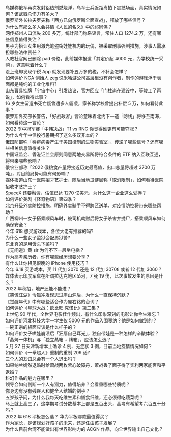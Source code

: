 乌媒称俄军再次发射铝热剂燃烧弹，乌军士兵近距离拍下震撼场面，真实情况如何？该武器杀伤力有多大？  
俄罗斯外长拉夫罗夫称「西方已向俄罗斯全面宣战」，释放了哪些信号？  
为什么有那么多人会共情《人民的名义》中的祁同伟？  
网传郑州人口流失 200 多万，统计部门称系谣言，常住人口 1274.2 万，还有哪些信息值得关注？  
男子为搭讪女生用激光笔盗窃娃娃机内的玩偶，被采取刑事强制措施，涉事人需承担哪些法律责任？  
人教社官网已删除 pad 价格，此前媒体报道「其定价超 4000 元，为学校统一采购」，这意味着什么？  
没上班却发现个税 App 就发现要补五万多的税，不补会怎样？  
如何评价 NGA 创始人 zeg 说米哈游公司高层里没有创作者，制作的游戏浮于表面都是纯纯的工业化堆料?  
山东曹县挂牌「宇宙中心」引发热议，官方回应「门柱尚在建设中，等竣工了再说」，如何看待此事？  
16 岁女生留遗书死亡疑曾遭多人霸凌，家长称学校曾提出补偿 5 万，如何看待此事？  
俄罗斯外交部长警告，「好战政客」言论意味着北约下一道「防线」将移至南海，如何看待这一言论？  
2022 季中冠军赛「中韩决战」T1 vs RNG 你觉得谁更有可能夺冠？  
为什么今年中信投行暑期招了这么多双非本的？  
俄国防部称「猴痘病毒产生于美国控制的生物实验室」，传递了哪些信号？还有哪些相关信息值得关注？  
中国证监会、香港证监会原则同意两地交易所将符合条件的 ETF 纳入互联互通，将带来哪些影响？  
俄农业部称「2022 俄粮食产量将接近历史最高值，出口总量将超过 3700 万吨」，对目前局势可能有何影响？  
媒体报道山东一医院招才艺护士，随后当地卫健局称「取消限制」，如何看待医院招收才艺护士？  
​SpaceX 还要融资，估值已达 1270 亿美元，为什么这一企业这么受捧？  
如何评价美剧《怪奇物语》第四季？  
北京升级外卖防控措施，明确外卖骑手不得跨区送单，对疫情防控将带来哪些帮助？  
广西柳州一女子搭乘顺风车时，被司机劫财后将女子杀害并抛尸，搭乘顺风车如何确保安全？  
今年 618 想买游戏本，各位大佬有推荐的吗?  
为什么一些女子监狱会配男狱警?  
东北真的是用馒头下菜吗？  
《无间道》黄 sir 为何不下一层坐电梯？  
作为高考亲历者，你有哪些经历想要分享？  
有什么让你相见恨晚的 iPhone 使用技巧？  
今年 6.18 买游戏本，买 11 代加 3070 还是 12 代加 3070ti 或者 12 代加 3060？  
媒体表示印度军车在所谓拉达克地区坠河，7 死 19 伤，此次事故发生的原因是什么？  
2022 年秋招，地产还能不能进？  
《笑傲江湖》令狐冲发现思过崖山洞后，为什么一直保持沉默？  
《觉醒年代》中有哪些适合作为座右铭的台词？  
如何评价《星球大战：欧比旺·克诺比》第二集？  
上世纪 90 年代，全世界电影佳作频出，有什么印象深刻的电影让你今生难忘？  
如何评价河北科技大学一学生仅 5000 元的作品入围戛纳？他是如何做到的？  
一碗正宗的板面应该是什么样子的？  
如何评价女子哄娃崩溃后「狂扇自己耳光」，独自带娃是一种怎样的辛酸体验？  
「蒸烤一体机」与「独立蒸箱 + 烤箱」，应该怎么选？  
5 月 27 日天津新增本土确诊 4 例、无症状 3 例，目前当地疫情情况如何？  
如何评价《一拳超人》重制的重制 209 话?  
三个人的友谊总会有一个人退出吗？  
如果纳兰嫣然退婚时给萧战两枚紫心破障丹，萧战丢了面子得了实利两家能否和平退婚？  
科幻作品的魅力在哪里？  
领导会如何判断一个人有潜力，值得培养？会看重哪些特质呢？  
你身边有没有残疾人和健全人结婚的例子？  
五岁孩子问，为什么我每天吃维生素和膳食纤维，还必须得吃蔬菜呢？  
马上就上高三了，这学期考试分数基本上都是五百出头，高考有希望考六百五十分吗？  
2022 年 618 平板怎么选？ 华为平板哪款最值得买？  
作为家长，是该规划好孩子的未来，还是任由孩子发展？  
为什么目前台湾不能做出有世界影响力的 ACGN 作品，向全世界输出自己文化？  
